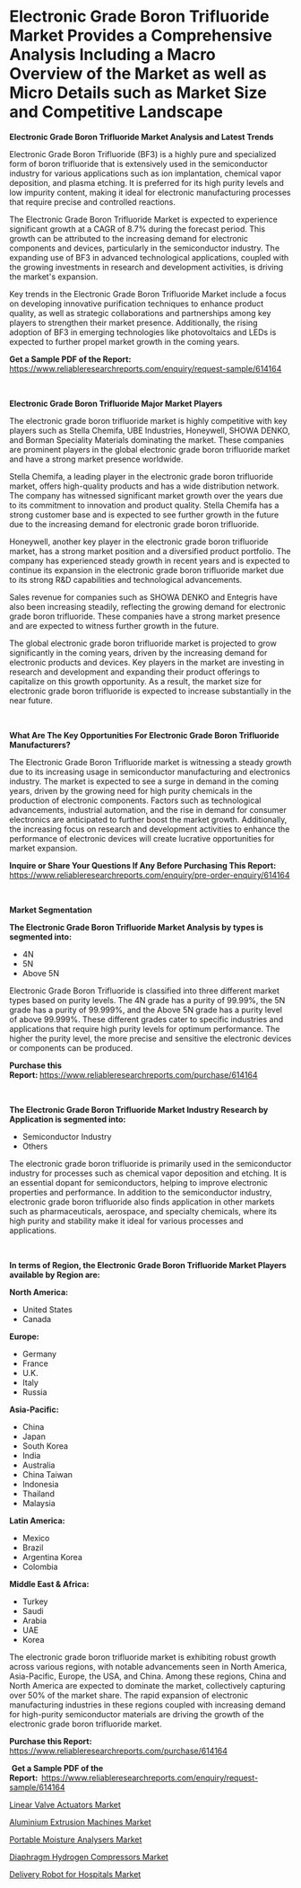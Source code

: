 <p><h1>Electronic Grade Boron Trifluoride Market Provides a Comprehensive Analysis Including a Macro Overview of the Market as well as Micro Details such as Market Size and Competitive Landscape</h1></p><p><strong>Electronic Grade Boron Trifluoride Market Analysis and Latest Trends</strong></p>
<p><p>Electronic Grade Boron Trifluoride (BF3) is a highly pure and specialized form of boron trifluoride that is extensively used in the semiconductor industry for various applications such as ion implantation, chemical vapor deposition, and plasma etching. It is preferred for its high purity levels and low impurity content, making it ideal for electronic manufacturing processes that require precise and controlled reactions.</p><p>The Electronic Grade Boron Trifluoride Market is expected to experience significant growth at a CAGR of 8.7% during the forecast period. This growth can be attributed to the increasing demand for electronic components and devices, particularly in the semiconductor industry. The expanding use of BF3 in advanced technological applications, coupled with the growing investments in research and development activities, is driving the market's expansion.</p><p>Key trends in the Electronic Grade Boron Trifluoride Market include a focus on developing innovative purification techniques to enhance product quality, as well as strategic collaborations and partnerships among key players to strengthen their market presence. Additionally, the rising adoption of BF3 in emerging technologies like photovoltaics and LEDs is expected to further propel market growth in the coming years.</p></p>
<p><strong>Get a Sample PDF of the Report:&nbsp;</strong> <a href="https://www.reliableresearchreports.com/enquiry/request-sample/614164">https://www.reliableresearchreports.com/enquiry/request-sample/614164</a></p>
<p>&nbsp;</p>
<p><strong>Electronic Grade Boron Trifluoride Major Market Players</strong></p>
<p><p>The electronic grade boron trifluoride market is highly competitive with key players such as Stella Chemifa, UBE Industries, Honeywell, SHOWA DENKO, and Borman Speciality Materials dominating the market. These companies are prominent players in the global electronic grade boron trifluoride market and have a strong market presence worldwide.</p><p>Stella Chemifa, a leading player in the electronic grade boron trifluoride market, offers high-quality products and has a wide distribution network. The company has witnessed significant market growth over the years due to its commitment to innovation and product quality. Stella Chemifa has a strong customer base and is expected to see further growth in the future due to the increasing demand for electronic grade boron trifluoride.</p><p>Honeywell, another key player in the electronic grade boron trifluoride market, has a strong market position and a diversified product portfolio. The company has experienced steady growth in recent years and is expected to continue its expansion in the electronic grade boron trifluoride market due to its strong R&D capabilities and technological advancements.</p><p>Sales revenue for companies such as SHOWA DENKO and Entegris have also been increasing steadily, reflecting the growing demand for electronic grade boron trifluoride. These companies have a strong market presence and are expected to witness further growth in the future.</p><p>The global electronic grade boron trifluoride market is projected to grow significantly in the coming years, driven by the increasing demand for electronic products and devices. Key players in the market are investing in research and development and expanding their product offerings to capitalize on this growth opportunity. As a result, the market size for electronic grade boron trifluoride is expected to increase substantially in the near future.</p></p>
<p>&nbsp;</p>
<p><strong>What Are The Key Opportunities For Electronic Grade Boron Trifluoride Manufacturers?</strong></p>
<p><p>The Electronic Grade Boron Trifluoride market is witnessing a steady growth due to its increasing usage in semiconductor manufacturing and electronics industry. The market is expected to see a surge in demand in the coming years, driven by the growing need for high purity chemicals in the production of electronic components. Factors such as technological advancements, industrial automation, and the rise in demand for consumer electronics are anticipated to further boost the market growth. Additionally, the increasing focus on research and development activities to enhance the performance of electronic devices will create lucrative opportunities for market expansion.</p></p>
<p><strong>Inquire or Share Your Questions If Any Before Purchasing This Report:</strong> <a href="https://www.reliableresearchreports.com/enquiry/pre-order-enquiry/614164">https://www.reliableresearchreports.com/enquiry/pre-order-enquiry/614164</a></p>
<p>&nbsp;</p>
<p><strong>Market Segmentation</strong></p>
<p><strong>The Electronic Grade Boron Trifluoride Market Analysis by types is segmented into:</strong></p>
<p><ul><li>4N</li><li>5N</li><li>Above 5N</li></ul></p>
<p><p>Electronic Grade Boron Trifluoride is classified into three different market types based on purity levels. The 4N grade has a purity of 99.99%, the 5N grade has a purity of 99.999%, and the Above 5N grade has a purity level of above 99.999%. These different grades cater to specific industries and applications that require high purity levels for optimum performance. The higher the purity level, the more precise and sensitive the electronic devices or components can be produced.</p></p>
<p><strong>Purchase this Report:&nbsp;</strong><a href="https://www.reliableresearchreports.com/purchase/614164">https://www.reliableresearchreports.com/purchase/614164</a></p>
<p>&nbsp;</p>
<p><strong>The Electronic Grade Boron Trifluoride Market Industry Research by Application is segmented into:</strong></p>
<p><ul><li>Semiconductor Industry</li><li>Others</li></ul></p>
<p><p>The electronic grade boron trifluoride is primarily used in the semiconductor industry for processes such as chemical vapor deposition and etching. It is an essential dopant for semiconductors, helping to improve electronic properties and performance. In addition to the semiconductor industry, electronic grade boron trifluoride also finds application in other markets such as pharmaceuticals, aerospace, and specialty chemicals, where its high purity and stability make it ideal for various processes and applications.</p></p>
<p>&nbsp;</p>
<p><strong>In terms of Region, the Electronic Grade Boron Trifluoride Market Players available by Region are:</strong></p>
<p>
    <p> <strong> North America: </strong>
        <ul>
            <li>United States</li>
            <li>Canada</li>
        </ul>
        </p> 
    <p> <strong> Europe: </strong>
        <ul>
            <li>Germany</li>
            <li>France</li>
            <li>U.K.</li>
            <li>Italy</li>
            <li>Russia</li>
        </ul>
        </p> 
    <p> <strong> Asia-Pacific: </strong>
        <ul>
            <li>China</li>
            <li>Japan</li>
            <li>South Korea</li>
            <li>India</li>
            <li>Australia</li>
            <li>China Taiwan</li>
            <li>Indonesia</li>
            <li>Thailand</li>
            <li>Malaysia</li>
        </ul>
        </p> 
    <p> <strong> Latin America: </strong>
        <ul>
            <li>Mexico</li>
            <li>Brazil</li>
            <li>Argentina Korea</li>
            <li>Colombia</li>
        </ul>
        </p> 
    <p> <strong> Middle East & Africa: </strong>
        <ul>
            <li>Turkey</li>
            <li>Saudi</li>
            <li>Arabia</li>
            <li>UAE</li>
            <li>Korea</li>
        </ul>
    </p>
    </p>
<p><p>The electronic grade boron trifluoride market is exhibiting robust growth across various regions, with notable advancements seen in North America, Asia-Pacific, Europe, the USA, and China. Among these regions, China and North America are expected to dominate the market, collectively capturing over 50% of the market share. The rapid expansion of electronic manufacturing industries in these regions coupled with increasing demand for high-purity semiconductor materials are driving the growth of the electronic grade boron trifluoride market.</p></p>
<p><strong>Purchase this Report: </strong><a href="https://www.reliableresearchreports.com/purchase/614164">https://www.reliableresearchreports.com/purchase/614164</a></p>
<p>&nbsp;<strong>Get a Sample PDF of the Report:&nbsp;&nbsp;</strong><a href="https://www.reliableresearchreports.com/enquiry/request-sample/614164">https://www.reliableresearchreports.com/enquiry/request-sample/614164</a></p>
<p><strong></strong></p>
<p><p><a href="https://github.com/nathandecarvalho/Market-Research-Report-List-2/blob/main/linear-valve-actuators-market.md">Linear Valve Actuators Market</a></p><p><a href="https://github.com/kosella/Market-Research-Report-List-2/blob/main/aluminium-extrusion-machines-market.md">Aluminium Extrusion Machines Market</a></p><p><a href="https://github.com/kufem1/Market-Research-Report-List-1/blob/main/portable-moisture-analysers-market.md">Portable Moisture Analysers Market</a></p><p><a href="https://github.com/singletonthaxterkelliehr2df/Market-Research-Report-List-1/blob/main/diaphragm-hydrogen-compressors-market.md">Diaphragm Hydrogen Compressors Market</a></p><p><a href="https://github.com/RichRobinson5/Market-Research-Report-List-3/blob/main/delivery-robot-for-hospitals-market.md">Delivery Robot for Hospitals Market</a></p></p>